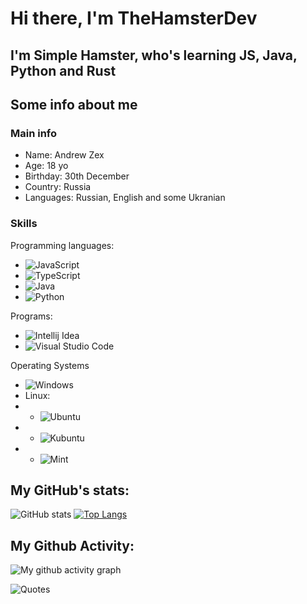 # Hi there, I'm TheHamsterDev
## I'm Simple Hamster, who's learning JS, Java, Python and Rust

## Some info about me
### Main info
- Name: Andrew Zex
- Age: 18 yo
- Birthday: 30th December
- Country: Russia
- Languages: Russian, English and some Ukranian

### Skills
Programming languages:
- ![JavaScript](https://img.shields.io/static/v1?label=&message=JavaScript&color=191919&style=for-the-badge&logo=JavaScript)
- ![TypeScript](https://img.shields.io/static/v1?label=&message=TypeScript&color=191919&style=for-the-badge&logo=TypeScript&logoColor=191919)
- ![Java](https://img.shields.io/static/v1?label=&message=Java&color=191919&style=for-the-badge&logo=Oracle&logoColor=FF6600)
- ![Python](https://img.shields.io/badge/python-191919?style=for-the-badge&logo=python&logoColor=ffdd54)

Programs:
- ![Intellij Idea](https://img.shields.io/static/v1?label=&message=IntelliJ+IDEA&color=191919&style=for-the-badge&logo=Intellij%20Idea&logoColor=ffffff)
- ![Visual Studio Code](https://img.shields.io/static/v1?label=&message=VSCode&color=191919&style=for-the-badge&logo=Visual+Studio+Code&logoColor=007ACC)

Operating Systems
- ![Windows](https://img.shields.io/static/v1?label=&message=Windows&color=191919&style=for-the-badge&logo=Windows&logoColor=007ACC)
- Linux:
- - ![Ubuntu](https://img.shields.io/static/v1?label=&message=Ubuntu&color=191919&style=for-the-badge&logo=Ubuntu&logoColor=FF6600)
- - ![Kubuntu](https://img.shields.io/static/v1?label=&message=Kubuntu&color=191919&style=for-the-badge&logo=Kubuntu&logoColor=0079C1)
- - ![Mint](https://img.shields.io/static/v1?label=&message=Linux+Mint&color=191919&style=for-the-badge&logo=Linux+Mint&logoColor=87CF3E)
## My GitHub's stats:
![GitHub stats](https://github-readme-stats.vercel.app/api?username=Andrew-Zex&theme=radical&show_icons=true&title_color=00FF00)  [![Top Langs](https://github-readme-stats.vercel.app/api/top-langs/?username=Andrew-Zex&layout=donut&theme=tokyonight)](https://github.com/anuraghazra/github-readme-stats)

## My Github Activity: 
![My github activity graph](https://github-readme-activity-graph.vercel.app/graph?username=Andrew-Zex&theme=react-dark)


![Quotes](https://quotes-github-readme.vercel.app/api?type=horizontal&theme=dark)
